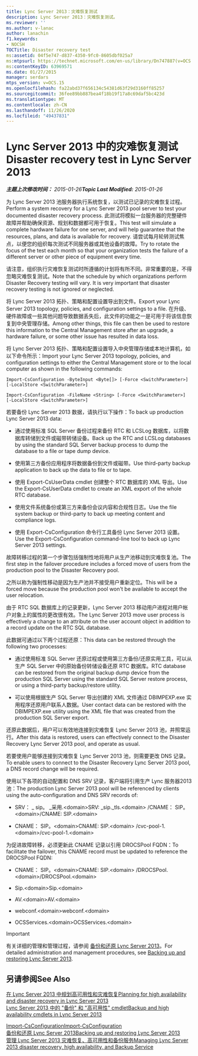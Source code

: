 ```yaml
---
title: Lync Server 2013：灾难恢复测试
description: Lync Server 2013：灾难恢复测试。
ms.reviewer: ''
ms.author: v-lanac
author: lanachin
f1.keywords:
- NOCSH
TOCTitle: Disaster recovery test
ms:assetid: 04f5e747-d837-4350-9fc0-8605dbf025a7
ms:mtpsurl: https://technet.microsoft.com/en-us/library/Dn747887(v=OCS.15)
ms:contentKeyID: 63969571
ms.date: 01/27/2015
manager: serdars
mtps_version: v=OCS.15
ms.openlocfilehash: fa22abd37f656134c54381d63f29d3160ff85257
ms.sourcegitcommit: 36fee89bb887bea4f18b19f17a8c69daf5bc423d
ms.translationtype: MT
ms.contentlocale: zh-CN
ms.lasthandoff: 11/26/2020
ms.locfileid: "49437831"
---
```

# <a name="disaster-recovery-test-in-lync-server-2013"></a><span data-ttu-id="81f21-103">Lync Server 2013 中的灾难恢复测试</span><span class="sxs-lookup"><span data-stu-id="81f21-103">Disaster recovery test in Lync Server 2013</span></span>

<div data-xmlns="http://www.w3.org/1999/xhtml">

<div class="topic" data-xmlns="http://www.w3.org/1999/xhtml" data-msxsl="urn:schemas-microsoft-com:xslt" data-cs="https://msdn.microsoft.com/">

<div data-asp="https://msdn2.microsoft.com/asp">



</div>

<div id="mainSection">

<div id="mainBody"><span data-ttu-id="81f21-104">

<span> </span></span><span class="sxs-lookup"><span data-stu-id="81f21-104">

<span> </span></span></span>

<span data-ttu-id="81f21-105">_**主题上次修改时间：** 2015-01-26_</span><span class="sxs-lookup"><span data-stu-id="81f21-105">_**Topic Last Modified:** 2015-01-26_</span></span>

<span data-ttu-id="81f21-106">为 Lync Server 2013 池服务器执行系统恢复，以测试已记录的灾难恢复过程。</span><span class="sxs-lookup"><span data-stu-id="81f21-106">Perform a system recovery for a Lync Server 2013 pool server to test your documented disaster recovery process.</span></span> <span data-ttu-id="81f21-107">此测试将模拟一台服务器的完整硬件故障并帮助确保资源、规划和数据都可用于恢复。</span><span class="sxs-lookup"><span data-stu-id="81f21-107">This test will simulate a complete hardware failure for one server, and will help guarantee that the resources, plans, and data is available for recovery.</span></span> <span data-ttu-id="81f21-108">请尝试每月轮转测试焦点，以便您的组织每次测试不同服务器或其他设备的故障。</span><span class="sxs-lookup"><span data-stu-id="81f21-108">Try to rotate the focus of the test each month so that your organization tests the failure of a different server or other piece of equipment every time.</span></span>

<span data-ttu-id="81f21-p102">请注意，组织执行灾难恢复测试时所遵循的计划将有所不同。非常重要的是，不得忽略灾难恢复测试。</span><span class="sxs-lookup"><span data-stu-id="81f21-p102">Note that the schedule by which organizations perform Disaster Recovery testing will vary. It is very important that disaster recovery testing is not ignored or neglected.</span></span>

<div>


<span data-ttu-id="81f21-111">将 Lync Server 2013 拓扑、策略和配置设置导出到文件。</span><span class="sxs-lookup"><span data-stu-id="81f21-111">Export your Lync Server 2013 topology, policies, and configuration settings to a file.</span></span> <span data-ttu-id="81f21-112">在升级、硬件故障或一些其他问题导致数据丢失后，此文件的功能之一是可用于将该信息恢复到中央管理存储。</span><span class="sxs-lookup"><span data-stu-id="81f21-112">Among other things, this file can then be used to restore this information to the Central Management store after an upgrade, a hardware failure, or some other issue has resulted in data loss.</span></span>

<span data-ttu-id="81f21-113">将 Lync Server 2013 拓扑、策略和配置设置导入中央管理存储或本地计算机，如以下命令所示：</span><span class="sxs-lookup"><span data-stu-id="81f21-113">Import your Lync Server 2013 topology, policies, and configuration settings to either the Central Management store or to the local computer as shown in the following commands:</span></span>

`Import-CsConfiguration -ByteInput <Byte[]> [-Force <SwitchParameter>] [-LocalStore <SwitchParameter>]`

`Import-CsConfiguration -FileName <String> [-Force <SwitchParameter>] [-LocalStore <SwitchParameter>]`

<span data-ttu-id="81f21-114">若要备份 Lync Server 2013 数据，请执行以下操作：</span><span class="sxs-lookup"><span data-stu-id="81f21-114">To back up production Lync Server 2013 data:</span></span>

  - <span data-ttu-id="81f21-115">通过使用标准 SQL Server 备份过程来备份 RTC 和 LCSLog 数据库，以将数据库转储到文件或磁带转储设备。</span><span class="sxs-lookup"><span data-stu-id="81f21-115">Back up the RTC and LCSLog databases by using the standard SQL Server backup process to dump the database to a file or tape dump device.</span></span>

  - <span data-ttu-id="81f21-116">使用第三方备份应用程序将数据备份到文件或磁带。</span><span class="sxs-lookup"><span data-stu-id="81f21-116">Use third-party backup application to back up the data to file or to tape.</span></span>

  - <span data-ttu-id="81f21-117">使用 Export-CsUserData cmdlet 创建整个 RTC 数据库的 XML 导出。</span><span class="sxs-lookup"><span data-stu-id="81f21-117">Use the Export-CsUserData cmdlet to create an XML export of the whole RTC database.</span></span>

  - <span data-ttu-id="81f21-118">使用文件系统备份或第三方来备份会议内容和合规性日志。</span><span class="sxs-lookup"><span data-stu-id="81f21-118">Use the file system backup or third-party to back up meeting content and compliance logs.</span></span>

  - <span data-ttu-id="81f21-119">使用 Export-CsConfiguration 命令行工具备份 Lync Server 2013 设置。</span><span class="sxs-lookup"><span data-stu-id="81f21-119">Use the Export-CsConfiguration command-line tool to back up Lync Server 2013 settings.</span></span>

<span data-ttu-id="81f21-120">故障转移过程的第一个步骤包括强制性地将用户从生产池移动到灾难恢复池。</span><span class="sxs-lookup"><span data-stu-id="81f21-120">The first step in the failover procedure includes a forced move of users from the production pool to the Disaster Recovery pool.</span></span>

<span data-ttu-id="81f21-121">之所以称为强制性移动是因为生产池并不接受用户重新定位。</span><span class="sxs-lookup"><span data-stu-id="81f21-121">This will be a forced move because the production pool won't be available to accept the user relocation.</span></span>

<span data-ttu-id="81f21-122">由于 RTC SQL 数据库上的记录更新，Lync Server 2013 移动用户进程对用户帐户对象上的属性的更改很有效。</span><span class="sxs-lookup"><span data-stu-id="81f21-122">The Lync Server 2013 move user process is effectively a change to an attribute on the user account object in addition to a record update on the RTC SQL database.</span></span>

<span data-ttu-id="81f21-123">此数据可通过以下两个过程还原：</span><span class="sxs-lookup"><span data-stu-id="81f21-123">This data can be restored through the following two processes:</span></span>

  - <span data-ttu-id="81f21-124">通过使用标准 SQL Server 还原过程或使用第三方备份/还原实用工具，可以从生产 SQL Server 中的原始备份转储设备还原 RTC 数据库。</span><span class="sxs-lookup"><span data-stu-id="81f21-124">RTC database can be restored from the original backup dump device from the production SQL Server using the standard SQL Server restore process, or using a third-party backup/restore utility.</span></span>

  - <span data-ttu-id="81f21-125">可以使用根据生产 SQL Server 导出创建的 XML 文件通过 DBIMPEXP.exe 实用程序还原用户联系人数据。</span><span class="sxs-lookup"><span data-stu-id="81f21-125">User contact data can be restored with the DBIMPEXP.exe utility using the XML file that was created from the production SQL Server export.</span></span>

<span data-ttu-id="81f21-126">还原此数据后，用户可以有效地连接到灾难恢复 Lync Server 2013 池，并照常运行。</span><span class="sxs-lookup"><span data-stu-id="81f21-126">After this data is restored, users can effectively connect to the Disaster Recovery Lync Server 2013 pool, and operate as usual.</span></span>

<span data-ttu-id="81f21-127">若要使用户能够连接到灾难恢复 Lync Server 2013 池，则需要更改 DNS 记录。</span><span class="sxs-lookup"><span data-stu-id="81f21-127">To enable users to connect to the Disaster Recovery Lync Server 2013 pool, a DNS record change will be required.</span></span>

<span data-ttu-id="81f21-128">使用以下各项的自动配置和 DNS SRV 记录，客户端将引用生产 Lync 服务器2013池：</span><span class="sxs-lookup"><span data-stu-id="81f21-128">The production Lync Server 2013 pool will be referenced by clients using the auto-configuration and DNS SRV records of:</span></span>

  - <span data-ttu-id="81f21-129">SRV： \_ sip。 \_采用.\<domain\></span><span class="sxs-lookup"><span data-stu-id="81f21-129">SRV: \_sip.\_tls.\<domain\></span></span> <span data-ttu-id="81f21-130">/CNAME： SIP。\<domain\></span><span class="sxs-lookup"><span data-stu-id="81f21-130">/CNAME: SIP.\<domain\></span></span>

  - <span data-ttu-id="81f21-131">CNAME： SIP。\<domain\></span><span class="sxs-lookup"><span data-stu-id="81f21-131">CNAME: SIP.\<domain\></span></span> <span data-ttu-id="81f21-132">/cvc-pool-1.\<domain\></span><span class="sxs-lookup"><span data-stu-id="81f21-132">/cvc-pool-1.\<domain\></span></span>

<span data-ttu-id="81f21-133">为促进故障转移，必须更新此 CNAME 记录以引用 DROCSPool FQDN：</span><span class="sxs-lookup"><span data-stu-id="81f21-133">To facilitate the failover, this CNAME record must be updated to reference the DROCSPool FQDN:</span></span>

  - <span data-ttu-id="81f21-134">CNAME： SIP。\<domain\></span><span class="sxs-lookup"><span data-stu-id="81f21-134">CNAME: SIP.\<domain\></span></span> <span data-ttu-id="81f21-135">/DROCSPool.\<domain\></span><span class="sxs-lookup"><span data-stu-id="81f21-135">/DROCSPool.\<domain\></span></span>

  - <span data-ttu-id="81f21-136">Sip.\<domain\></span><span class="sxs-lookup"><span data-stu-id="81f21-136">Sip.\<domain\></span></span>

  - <span data-ttu-id="81f21-137">AV.\<domain\></span><span class="sxs-lookup"><span data-stu-id="81f21-137">AV.\<domain\></span></span>

  - <span data-ttu-id="81f21-138">webconf.\<domain\></span><span class="sxs-lookup"><span data-stu-id="81f21-138">webconf.\<domain\></span></span>

  - <span data-ttu-id="81f21-139">OCSServices.\<domain\></span><span class="sxs-lookup"><span data-stu-id="81f21-139">OCSServices.\<domain\></span></span>

<div>


> [!IMPORTANT]  
> <span data-ttu-id="81f21-140">有关详细的管理和管理过程，请参阅 <A href="lync-server-2013-backing-up-and-restoring-lync-server.md">备份和还原 Lync Server 2013</A>。</span><span class="sxs-lookup"><span data-stu-id="81f21-140">For detailed administration and management procedures, see <A href="lync-server-2013-backing-up-and-restoring-lync-server.md">Backing up and restoring Lync Server 2013</A>.</span></span>



</div>

</div>

<div>

## <a name="see-also"></a><span data-ttu-id="81f21-141">另请参阅</span><span class="sxs-lookup"><span data-stu-id="81f21-141">See Also</span></span>


[<span data-ttu-id="81f21-142">在 Lync Server 2013 中规划高可用性和灾难恢复</span><span class="sxs-lookup"><span data-stu-id="81f21-142">Planning for high availability and disaster recovery in Lync Server 2013</span></span>](lync-server-2013-planning-for-high-availability-and-disaster-recovery.md)  
[<span data-ttu-id="81f21-143">Lync Server 2013 中的 "备份" 和 "高可用性" cmdlet</span><span class="sxs-lookup"><span data-stu-id="81f21-143">Backup and high availability cmdlets in Lync Server 2013</span></span>](https://docs.microsoft.com/powershell/module/skype/?view=skype-ps)  


[<span data-ttu-id="81f21-144">Import-CsConfiguration</span><span class="sxs-lookup"><span data-stu-id="81f21-144">Import-CsConfiguration</span></span>](https://docs.microsoft.com/powershell/module/skype/Import-CsConfiguration)  
[<span data-ttu-id="81f21-145">备份和还原 Lync Server 2013</span><span class="sxs-lookup"><span data-stu-id="81f21-145">Backing up and restoring Lync Server 2013</span></span>](lync-server-2013-backing-up-and-restoring-lync-server.md)  
[<span data-ttu-id="81f21-146">管理 Lync Server 2013 灾难恢复、高可用性和备份服务</span><span class="sxs-lookup"><span data-stu-id="81f21-146">Managing Lync Server 2013 disaster recovery, high availability, and Backup Service</span></span>](lync-server-2013-managing-lync-server-disaster-recovery-high-availability-and-backup-service.md)  
  

<span data-ttu-id="81f21-147"></div>

</div>

<span> </span>

</div>

</div>

</span><span class="sxs-lookup"><span data-stu-id="81f21-147"></div>

</div>

<span> </span>

</div>

</div>

</span></span></div>

